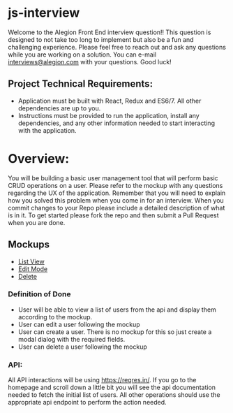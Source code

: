 # js-interview

Welcome to the Alegion Front End interview question!!  This question is designed to not take too long to implement
but also be a fun and challenging experience.  Please feel free to reach out and ask any questions while you are 
working on a solution.  You can e-mail interviews@alegion.com with your questions.  Good luck!

## Project Technical Requirements:
- Application must be built with React, Redux and ES6/7.  All other dependencies are up to you.
- Instructions must be provided to run the application, install any dependencies, and any other information needed to start
interacting with the application.

# Overview:
You will be building a basic user management tool that will perform basic CRUD operations on a user. Please refer to the mockup
with any questions regarding the UX of the application.  Remember that you will need to explain how you solved this problem when 
you come in for an interview. When you commit changes to your Repo please include a detailed description of what is in it. To get 
started please fork the repo and then submit a Pull Request when you are done. 

## Mockups
- [List View](https://s3-us-west-2.amazonaws.com/alegion-js-interview/Desktop_List.png)
- [Edit Mode](https://s3-us-west-2.amazonaws.com/alegion-js-interview/Desktop_List_Edit+Mode.png)
- [Delete](https://s3-us-west-2.amazonaws.com/alegion-js-interview/Desktop_List_Edit-delete.png)

### Definition of Done
- User will be able to view a list of users from the api and display them according to the mockup.
- User can edit a user following the mockup
- User can create a user.  There is no mockup for this so just create a modal dialog with the required fields.
- User can delete a user following the mockup


### API:
All API interactions will be using https://reqres.in/.  If you go to the homepage and scroll down a little bit you will see the 
api documentation needed to fetch the initial list of users.  All other operations should use the appropriate api endpoint to
perform the action needed.









  

